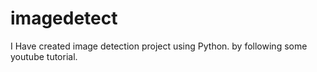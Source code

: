 # imagedetect

I Have created image detection project using Python. by following some youtube tutorial.

